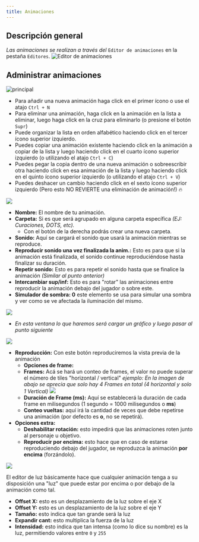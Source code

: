 ```yaml
---
title: Animaciones
---
```


## Descripción general

_Las animaciones se realizan a través del_ `Editor de animaciones` en la pestaña `Editores`.
![Editor de animaciones](https://ascensiongamedev.com/resources/filehost/7807f961172692c40d1a715cbe115d2d.png)

## Administrar animaciones

![principal](https://ascensiongamedev.com/resources/filehost/42a98db0ca69ae6d39efc2f64b35a06a.png)

- Para añadir una nueva animación haga click en el primer ícono o use el atajo `Ctrl + N`
- Para eliminar una animación, haga click en la animación en la lista a eliminar, luego haga click en la cruz para eliminarlo (o presione el botón `Supr`)
- Puede organizar la lista en orden alfabético haciendo click en el tercer ícono superior izquierdo.
- Puedes copiar una animación existente haciendo click en la animación a copiar de la lista y luego haciendo click en el cuarto ícono superior izquierdo (o utilizando el atajo `Ctrl + C`)
- Puedes pegar la copia dentro de una nueva animación o sobreescribir otra haciendo click en esa animación de la lista y luego haciendo click en el quinto ícono superior izquierdo (o utilizando el atajo `Ctrl + V`)
- Puedes deshacer un cambio haciendo click en el sexto ícono superior izquierdo (Pero esto NO REVIERTE una eliminación de animación!) 🔥

![](https://ascensiongamedev.com/resources/filehost/6088cb4bf1e96360c1700f32ff545215.png)

- **Nombre:** El nombre de tu animación.
- **Carpeta:** Si es que será agrupado en alguna carpeta específica _(EJ: Curaciones, DOTS, etc)._
	- Con el botón de la derecha podrás crear una nueva carpeta.
- **Sonido:** Aquí se cargará el sonido que usará la animación mientras se reproduce.
- **Reproducir sonido una vez finalizada la anim.:** Esto es para que si la animación está finalizada, el sonido continue reproduciéndose hasta finalizar su duración.
- **Repetir sonido:** Esto es para repetir el sonido hasta que se finalice la animación _(Similar al punto anterior)_
- **Intercambiar sup/inf:** Esto es para "rotar" las animaciones entre reproducir la animación debajo del jugador o sobre este.
- **Simulador de sombra: 0** este elemento se usa para simular una sombra y ver como se ve afectada la iluminación del mismo.

![](https://ascensiongamedev.com/resources/filehost/408fa4fe5b91ee4b897cc38db15c4e37.png)

- _En esta ventana lo que haremos será cargar un gráfico y luego pasar al punto siguiente_

![](https://ascensiongamedev.com/resources/filehost/a085c7bc9bef70d9e2f3198a2a7961ba.png)

- **Reproducción:** Con este botón reproduciremos la vista previa de la animación
	- **Opciones de frame:**
	- **Frames:** Acá se hará un conteo de frames, el valor no puede superar el número de tiles "horizontal / vertical" _ejemplo: En la imagen de abajo se aprecia que solo hay 4 Frames en total (4 horizontal y solo 1 Vertical)_
![](https://ascensiongamedev.com/resources/filehost/160468da267c0cc3f4c42cca6570efd0.png)
	- **Duración de Frame (ms):** Aquí se establecerá la duración de cada frame en milisegundos (1 segundo = 1000 milisegundos o **ms**)
	- **Conteo vueltas:** aquí irá la cantidad de veces que debe repetirse una animación (por defecto es **o**, no se repetirá).
- **Opciones extra:**
	- **Deshabilitar rotación:** esto impedirá que las animaciones roten junto al personaje u objetivo.
	- **Reproducir por encima:** esto hace que en caso de estarse reproduciendo debajo del jugador, se reproduzca la animación **por encima** (forzándolo).

![](https://ascensiongamedev.com/resources/filehost/a05359a0e3c98b5a752096c6f94cdea7.png")

El editor de luz básicamente hace que cualquier animación tenga a su disposición una "luz" que puede estar por encima o por debajo de la animación como tal.

- **Offset X:** esto es un desplazamiento de la luz sobre el eje X
- **Offset Y:** esto es un desplazamiento de la luz sobre el eje Y
- **Tamaño:** esto indica que tan grande será la luz
- **Expandir cant:** esto multiplica la fuerza de la luz
- **Intensidad:** esto indica que tan intensa (como lo dice su nombre) es la luz, permitiendo valores entre `0` y `255`
